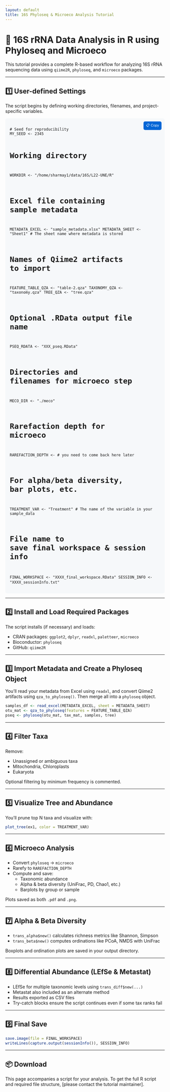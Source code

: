 ```yaml
---
layout: default
title: 16S Phyloseq & Microeco Analysis Tutorial
---
```


# 🧬 16S rRNA Data Analysis in R using Phyloseq and Microeco

This tutorial provides a complete R-based workflow for analyzing 16S rRNA sequencing data using `qiime2R`, `phyloseq`, and `microeco` packages.

---

## 1️⃣ User-defined Settings

The script begins by defining working directories, filenames, and project-specific variables.
<div style="position: relative; margin-bottom: 1em;">
  <pre style="background:#f6f8fa; padding:1em; border-radius:6px; overflow:auto;">
<code id="r-setup" style="font-family: monospace;">
# Seed for reproducibility
MY_SEED &lt;- 2345

# Working directory
WORKDIR &lt;- "/home/sharmay1/data/16S/L22-UNE/R"

# Excel file containing sample metadata
METADATA_EXCEL &lt;- "sample_metadata.xlsx"
METADATA_SHEET &lt;- "Sheet1"  # The sheet name where metadata is stored

# Names of Qiime2 artifacts to import
FEATURE_TABLE_QZA &lt;- "table-2.qza"
TAXONOMY_QZA      &lt;- "taxonomy.qza"
TREE_QZA          &lt;- "tree.qza"

# Optional .RData output file name
PSEQ_RDATA &lt;- "XXX_pseq.RData"

# Directories and filenames for microeco step
MECO_DIR &lt;- "./meco"

# Rarefaction depth for microeco
RAREFACTION_DEPTH &lt;-   # you need to come back here later

# For alpha/beta diversity, bar plots, etc.
TREATMENT_VAR &lt;- "Treatment"   # The name of the variable in your sample_data

# File name to save final workspace & session info
FINAL_WORKSPACE &lt;- "XXXX_final_workspace.RData"
SESSION_INFO    &lt;- "XXXX_sessionInfo.txt"
</code>
  </pre>
  <button onclick="copyCode('r-setup')" style="
    position: absolute;
    top: 10px;
    right: 10px;
    background-color: #0366d6;
    color: white;
    border: none;
    padding: 4px 8px;
    border-radius: 5px;
    font-size: 0.8em;
    cursor: pointer;">📋 Copy</button>
</div>

<script>
function copyCode(id) {
  const code = document.getElementById(id).innerText;
  navigator.clipboard.writeText(code).then(() => {
    alert("✅ Code copied to clipboard!");
  });
}
</script>

---

## 2️⃣ Install and Load Required Packages

The script installs (if necessary) and loads:
- CRAN packages: `ggplot2`, `dplyr`, `readxl`, `paletteer`, `microeco`
- Bioconductor: `phyloseq`
- GitHub: `qiime2R`

---

## 3️⃣ Import Metadata and Create a Phyloseq Object

You’ll read your metadata from Excel using `readxl`, and convert Qiime2 artifacts using `qza_to_phyloseq()`. Then merge all into a `phyloseq` object.

```r
samples_df <- read_excel(METADATA_EXCEL, sheet = METADATA_SHEET)
otu_mat <- qza_to_phyloseq(features = FEATURE_TABLE_QZA)
pseq <- phyloseq(otu_mat, tax_mat, samples, tree)
```

---

## 4️⃣ Filter Taxa

Remove:
- Unassigned or ambiguous taxa
- Mitochondria, Chloroplasts
- Eukaryota

Optional filtering by minimum frequency is commented.

---

## 5️⃣ Visualize Tree and Abundance

You’ll prune top N taxa and visualize with:
```r
plot_tree(ex1, color = TREATMENT_VAR)
```

---

## 6️⃣ Microeco Analysis

- Convert `phyloseq` → `microeco`
- Rarefy to `RAREFACTION_DEPTH`
- Compute and save:
  - Taxonomic abundance
  - Alpha & beta diversity (UniFrac, PD, Chao1, etc.)
  - Barplots by group or sample

Plots saved as both `.pdf` and `.png`.

---

## 7️⃣ Alpha & Beta Diversity

- `trans_alpha$new()` calculates richness metrics like Shannon, Simpson
- `trans_beta$new()` computes ordinations like PCoA, NMDS with UniFrac

Boxplots and ordination plots are saved in your output directory.

---

## 8️⃣ Differential Abundance (LEfSe & Metastat)

- LEfSe for multiple taxonomic levels using `trans_diff$new(...)`
- Metastat also included as an alternate method
- Results exported as CSV files
- Try-catch blocks ensure the script continues even if some tax ranks fail

---

## 9️⃣ Final Save

```r
save.image(file = FINAL_WORKSPACE)
writeLines(capture.output(sessionInfo()), SESSION_INFO)
```

---

## 📦 Download

This page accompanies a script for your analysis. To get the full R script and required file structure, [please contact the tutorial maintainer].

